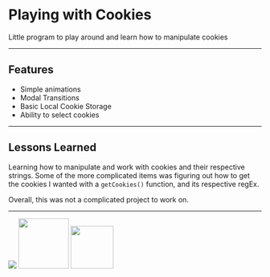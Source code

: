 # Playing with Cookies

Little program to play around and learn how to manipulate cookies

---

## Features

- Simple animations
- Modal Transitions
- Basic Local Cookie Storage
- Ability to select cookies

---

## Lessons Learned

Learning how to manipulate and work with cookies and their respective
strings. Some of the more complicated items was figuring out how to 
get the cookies I wanted with a ```getCookies()``` function, and its respective
regEx. 

Overall, this was not a complicated project to work on.

---
<p float="left">
  <img
  src="https://img.shields.io/badge/javascript-grey?style=for-the-badge&logo=javascript"
  />
  <img 
  src="https://img.shields.io/badge/html5-%23E34F26.svg?style=for-the-badge&logo=html5&logoColor=white" width="100" 
  />
  <img 
  src="https://img.shields.io/badge/css3-%231572B6.svg?style=for-the-badge&logo=css3&logoColor=white" width="85" 
  /> 
</p>